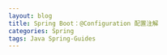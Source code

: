 ```yaml
---
layout: blog
title: Spring Boot：@Configuration 配置注解
categories: Spring
tags: Java Spring-Guides
---
```

